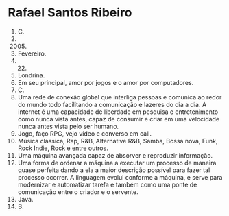 # Rafael Santos Ribeiro

1. C.
2. 2005.
3. Fevereiro.
4. 22.
5. Londrina.
6. Em seu principal, amor por jogos e o amor por computadores.
7. C.
8. Uma rede de conexão global que interliga pessoas e comunica ao redor do mundo todo facilitando a comunicação e lazeres do dia a dia. A internet é uma capacidade de liberdade em pesquisa e entretenimento como nunca vista antes, capaz de consumir e criar em uma velocidade nunca antes vista pelo ser humano.
9. Jogo, faço RPG, vejo vídeo e converso em call.
10. Música clássica, Rap, R&B, Alternative R&B, Samba, Bossa nova, Funk, Rock Indie, Rock e entre outros.
11. Uma máquina avançada capaz de absorver e reproduzir informação. 
12. Uma forma de ordenar a máquina a executar um processo de maneira quase perfeita dando a ela a maior descrição possível para fazer tal processo ocorrer. A linguagem evolui conforme a máquina, e serve para modernizar e automatizar tarefa e também como uma ponte de comunicação entre o criador e o servente.
13. Java.
14. B.
